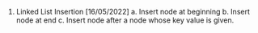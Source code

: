 1. Linked List Insertion [16/05/2022]
   a. Insert node at beginning
   b. Insert node at end
   c. Insert node after a node whose key value is given.